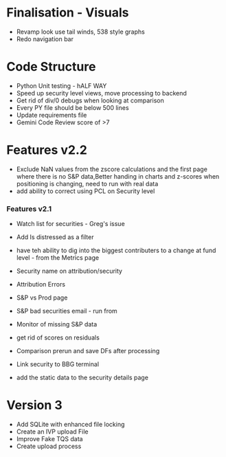 # Finalisation - Visuals

- Revamp look use tail winds, 538 style graphs
- Redo navigation bar

# Code Structure
- Python Unit testing - hALF WAY 
- Speed up security level views, move processing to backend
- Get rid of div/0 debugs when looking at comparison
- Every PY file should be below 500 lines
- Update requirements file
- Gemini Code Review score of >7

# Features v2.2
- Exclude NaN values from the zscore calculations and the first page where there is no S&P data,Better handing in charts and z-scores when positioning is changing, need to run with real data 
- add ability to correct using PCL on Security level

### Features v2.1
- Watch list for securities - Greg's issue
- Add Is distressed as a filter

- have teh ability to dig into the biggest contributers to a change at fund level - from the Metrics page
- Security name on attribution/security
- Attribution Errors
- S&P vs Prod page
- S&P bad securities email - run from 
- Monitor of missing S&P data

- get rid of scores on residuals

- Comparison prerun and save DFs after processing

- Link security to BBG terminal
- add the static data to the security details page


# Version 3
- Add SQLite with enhanced file locking
- Create an IVP upload File
- Improve Fake TQS data
- Create upload process

















